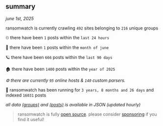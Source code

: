 
## summary
_june 1st, 2025_

ransomwatch is currently crawling `492` sites belonging to `216` unique groups

⏲ there have been `1` posts within the `last 24 hours`

🦈 there have been `1` posts within the `month of june`

🪐 there have been `666` posts within the `last 90 days`

🏚 there have been `1400` posts within the `year of 2025`

_⚙️ there are currently `95` online hosts & `140` custom parsers._

🦕 ransomwatch has been running for `3 years, 8 months and 26 days` and indexed `16031` posts

_all data  [(groups)](http://ransomwhat.telemetry.ltd/groups) and [(posts)](http://ransomwhat.telemetry.ltd/posts) is available in JSON (updated hourly)_

> ransomwatch is fully [open source](https://github.com/joshhighet/ransomwatch#ransomwatch--). please consider [sponsoring](https://github.com/sponsors/joshhighet) if you find it useful!

